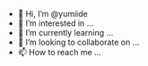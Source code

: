 - 👋 Hi, I’m @yumiide
- 👀 I’m interested in ...
- 🌱 I’m currently learning ...
- 💞️ I’m looking to collaborate on ...
- 📫 How to reach me ...

<!---
yumiide/yumiide is a ✨ special ✨ repository because its `README.md` (this file) appears on your GitHub profile.
You can click the Preview link to take a look at your changes.
--->
